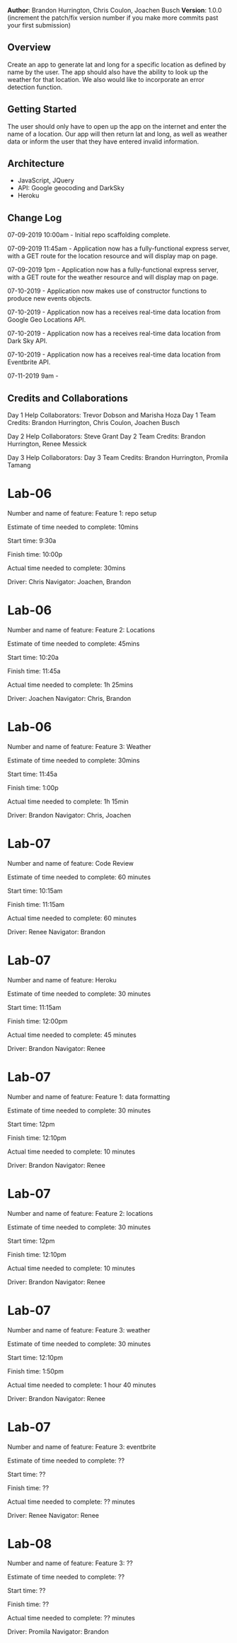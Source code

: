**Author**: Brandon Hurrington, Chris Coulon, Joachen Busch
**Version**: 1.0.0 (increment the patch/fix version number if you make more commits past your first submission)

## Overview
Create an app to generate lat and long for a specific location as defined by name by the user.  The app should also have the ability to look up the weather for that location.  We also would like to incorporate an error detection function.

## Getting Started
The user should only have to open up the app on the internet and enter the name of a location.  Our app will then return lat and long, as well as weather data or inform the user that they have entered invalid information.

## Architecture
- JavaScript, JQuery
- API: Google geocoding and DarkSky
- Heroku

## Change Log

07-09-2019 10:00am - Initial repo scaffolding complete.

07-09-2019 11:45am - Application now has a fully-functional express server, with a GET route for the location resource and will display map on page.

07-09-2019 1pm - Application now has a fully-functional express server, with a GET route for the weather resource and will display map on page.

07-10-2019 - Application now makes use of constructor functions to produce new events objects.

07-10-2019 - Application now has a receives real-time data location from Google Geo Locations API.

07-10-2019 - Application now has a receives real-time data location from Dark Sky API.

07-10-2019 - Application now has a receives real-time data location from Eventbrite API.

07-11-2019 9am - 

## Credits and Collaborations
Day 1 Help Collaborators: Trevor Dobson and Marisha Hoza
Day 1 Team Credits: Brandon Hurrington, Chris Coulon, Joachen Busch

Day 2 Help Collaborators: Steve Grant
Day 2 Team Credits: Brandon Hurrington, Renee Messick

Day 3 Help Collaborators: 
Day 3 Team Credits: Brandon Hurrington, Promila Tamang


# Lab-06
Number and name of feature: Feature 1: repo setup

Estimate of time needed to complete: 10mins

Start time: 9:30a

Finish time: 10:00p

Actual time needed to complete: 30mins

Driver: Chris
Navigator: Joachen, Brandon

# Lab-06
Number and name of feature: Feature 2: Locations

Estimate of time needed to complete: 45mins

Start time: 10:20a

Finish time: 11:45a

Actual time needed to complete: 1h 25mins

Driver: Joachen
Navigator: Chris, Brandon

# Lab-06
Number and name of feature: Feature 3: Weather

Estimate of time needed to complete: 30mins

Start time: 11:45a

Finish time: 1:00p

Actual time needed to complete: 1h 15min

Driver: Brandon
Navigator: Chris, Joachen

# Lab-07
Number and name of feature: Code Review

Estimate of time needed to complete: 60 minutes

Start time: 10:15am

Finish time: 11:15am

Actual time needed to complete: 60 minutes

Driver: Renee
Navigator: Brandon

# Lab-07
Number and name of feature: Heroku

Estimate of time needed to complete: 30 minutes

Start time: 11:15am

Finish time: 12:00pm

Actual time needed to complete:  45 minutes

Driver: Brandon
Navigator: Renee

# Lab-07
Number and name of feature: Feature 1: data formatting

Estimate of time needed to complete: 30 minutes

Start time: 12pm

Finish time: 12:10pm

Actual time needed to complete:  10 minutes

Driver: Brandon
Navigator: Renee

# Lab-07
Number and name of feature: Feature 2: locations 

Estimate of time needed to complete: 30 minutes

Start time: 12pm

Finish time: 12:10pm

Actual time needed to complete:  10 minutes

Driver: Brandon
Navigator: Renee

# Lab-07
Number and name of feature: Feature 3: weather 

Estimate of time needed to complete: 30 minutes

Start time: 12:10pm

Finish time: 1:50pm

Actual time needed to complete:  1 hour 40 minutes

Driver: Brandon
Navigator: Renee

# Lab-07
Number and name of feature: Feature 3: eventbrite 

Estimate of time needed to complete: ??

Start time: ??

Finish time: ??

Actual time needed to complete:  ?? minutes

Driver: Renee
Navigator: Renee

# Lab-08
Number and name of feature: Feature 3: ?? 

Estimate of time needed to complete: ??

Start time: ??

Finish time: ??

Actual time needed to complete:  ?? minutes

Driver: Promila
Navigator: Brandon
